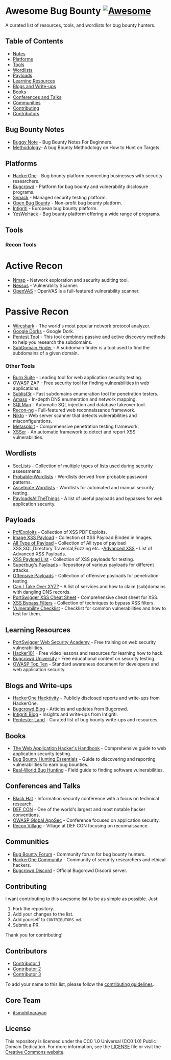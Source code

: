 # Awesome Bug Bounty [![Awesome](https://awesome.re/badge.svg)](https://awesome.re)
A curated list of resources, tools, and wordlists for bug bounty hunters.

## Table of Contents
- [Notes](#bug-bounty-notes)
- [Platforms](#platforms)
- [Tools](#tools)
- [Wordlists](#wordlists)
- [Payloads](#payloads)
- [Learning Resources](#learning-resources)
- [Blogs and Write-ups](#blogs-and-write-ups)
- [Books](#books)
- [Conferences and Talks](#conferences-and-talks)
- [Communities](#communities)
- [Contributing](#contributing)
- [Contributors](#contributors)

## Bug Bounty Notes
- [Buggy Note](https://bit.ly/defronixBugBounty-buGGy) - Bug Bounty Notes For Beginners.
- [Methodology](https://kathan19.gitbook.io/howtohunt)- A bug Bounty Methodology on How to Hunt on Targets.

## Platforms
- [HackerOne](https://www.hackerone.com) - Bug bounty platform connecting businesses with security researchers.
- [Bugcrowd](https://www.bugcrowd.com) - Platform for bug bounty and vulnerability disclosure programs.
- [Synack](https://www.synack.com) - Managed security testing platform.
- [Open Bug Bounty](https://www.openbugbounty.org) - Non-profit bug bounty platform.
- [Intigriti](https://www.intigriti.com) - European bug bounty platform.
- [YesWeHack](https://www.yeswehack.com) - Bug bounty platform offering a wide range of programs.

## Tools

### Recon Tools

# Active Recon
- [Nmap](https://nmap.org) - Network exploration and security auditing tool.
- [Nessus](https://www.tenable.com/products/nessus) - Vulnerablity Scanner.
- [OpenVAS](https://www.openvas.org/) - OpenVAS is a full-featured vulnerability scanner.

# Passive Recon
- [Wireshark](https://www.wireshark.org/) - The world's most popular network protocol analyzer.
- [Google Dorks](https://www.google.com/) - Google Dork.
- [Pentest Tool](https://pentest-tools.com/information-gathering/find-subdomains-of-domain) - This tool combines passive and active discovery methods to help you research the subdomains.
- [SubDomain Finder](https://subdomainfinder.c99.nl/) - A subdomain finder is a tool used to find the subdomains of a given domain.



### Other Tools
- [Burp Suite](https://portswigger.net/burp) - Leading tool for web application security testing.
- [OWASP ZAP](https://www.zaproxy.org) - Free security tool for finding vulnerabilities in web applications.
- [Sublist3r](https://github.com/aboul3la/Sublist3r) - Fast subdomains enumeration tool for penetration testers.
- [Amass](https://github.com/OWASP/Amass) - In-depth DNS enumeration and network mapping.
- [SQLMap](https://sqlmap.org) - Automatic SQL injection and database takeover tool.
- [Recon-ng](https://github.com/lanmaster53/recon-ng) - Full-featured web reconnaissance framework.
- [Nikto](https://cirt.net/Nikto2) - Web server scanner that detects vulnerabilities and misconfigurations.
- [Metasploit](https://www.metasploit.com) - Comprehensive penetration testing framework.
- [XSSer](https://github.com/epsylon/xsser) - An automatic framework to detect and report XSS vulnerabilities.

## Wordlists
- [SecLists](https://github.com/danielmiessler/SecLists) - Collection of multiple types of lists used during security assessments.
- [Probable-Wordlists](https://github.com/berzerk0/Probable-Wordlists) - Wordlists derived from probable password patterns.
- [Assetnote Wordlists](https://github.com/assetnote/wordlists) - Wordlists for automated and manual security testing.
- [PayloadsAllTheThings](https://github.com/swisskyrepo/PayloadsAllTheThings) - A list of useful payloads and bypasses for web application security.

## Payloads
- [PdfExploits](https://github.com/coffinxp/pdFExploits) - Collection of XSS PDF Exploits.
- [Image XSS Payload](https://github.com/coffinxp/img-payloads) - Collection of XSS Payload Binded in Images.
- [All Type of Payload](https://github.com/coffinxp/payloads) - Collection of All type of payload XSS,SQL,Directory Traversal,Fuzzing etc.
-[Advanced XSS](https://github.com/pgaijin66/XSS-Payloads) - List of Advanced XSS Payloads.
- [XSS Payload List](https://github.com/payloadbox/xss-payload-list) - Collection of XSS payloads for testing.
- [Superbug's Payloads](https://github.com/xsuperbug/payloads) - Repository of various payloads for different attacks.
- [Offensive Payloads](https://github.com/InfoSecWarrior/Offensive-Payloads) - Collection of offensive payloads for penetration testing.
- [Can I Take Over XYZ?](https://github.com/EdOverflow/can-i-take-over-xyz) - A list of services and how to claim (sub)domains with dangling DNS records.
- [PortSwigger XSS Cheat Sheet](https://portswigger.net/web-security/cross-site-scripting/cheat-sheet) - Comprehensive cheat sheet for XSS.
- [XSS Bypass Filters](https://github.com/Edr4/XSS-Bypass-Filters) - Collection of techniques to bypass XSS filters.
- [Vulnerability Checklist](https://github.com/InfoSecExplorer/Vulnerability-Checklist) - Checklist for common vulnerabilities and how to test for them.

## Learning Resources
- [PortSwigger Web Security Academy](https://portswigger.net/web-security) - Free training on web security vulnerabilities.
- [Hacker101](https://www.hacker101.com) - Free video lessons and resources for learning how to hack.
- [Bugcrowd University](https://www.bugcrowd.com/hackers/bugcrowd-university) - Free educational content on security testing.
- [OWASP Top Ten](https://owasp.org/www-project-top-ten/) - Standard awareness document for developers and web application security.

## Blogs and Write-ups
- [HackerOne Hacktivity](https://hackerone.com/hacktivity) - Publicly disclosed reports and write-ups from HackerOne.
- [Bugcrowd Blog](https://www.bugcrowd.com/blog) - Articles and updates from Bugcrowd.
- [Intigriti Blog](https://blog.intigriti.com) - Insights and write-ups from Intigriti.
- [Pentester Land](https://pentester.land) - Curated list of bug bounty write-ups and resources.

## Books
- [The Web Application Hacker's Handbook](https://www.amazon.com/Web-Application-Hackers-Handbook-Exploiting/dp/1118026470) - Comprehensive guide to web application security testing.
- [Bug Bounty Hunting Essentials](https://www.amazon.com/Bug-Bounty-Hunting-Essentials-vulnerabilities/dp/178862689X) - Guide to discovering and reporting vulnerabilities to earn bug bounties.
- [Real-World Bug Hunting](https://www.amazon.com/Real-World-Bug-Hunting-Security-Researchers/dp/1593278616) - Field guide to finding software vulnerabilities.

## Conferences and Talks
- [Black Hat](https://www.blackhat.com) - Information security conference with a focus on technical research.
- [DEF CON](https://www.defcon.org) - One of the world's largest and most notable hacker conventions.
- [OWASP Global AppSec](https://owasp.org/conferences/) - Conference focused on application security.
- [Recon Village](https://reconvillage.org) - Village at DEF CON focusing on reconnaissance.

## Communities
- [Bug Bounty Forum](https://forum.bugbountyforum.com) - Community forum for bug bounty hunters.
- [HackerOne Community](https://community.hackerone.com) - Community of security researchers and ethical hackers.
- [Bugcrowd Discord](https://discord.com/invite/bugcrowd) - Official Bugcrowd Discord server.

## Contributing
I want contributing to this awesome list to be as simple as possible. Just:
1. Fork the repository.
2. Add your changes to the list.
3. Add yourself to `CONTRIBUTORS.md`.
4. Submit a PR.

Thank you for contributing!

## Contributors
- [Contributor 1](https://github.com/contributor1)
- [Contributor 2](https://github.com/contributor2)
- [Contributor 3](https://github.com/contributor3)

To add your name to this list, please follow the [contributing guidelines](CONTRIBUTING.md).

## Core Team

- [itsmohitnarayan](https://github.com/itsmohitnarayan/)

## License
This repository is licensed under the CC0 1.0 Universal (CC0 1.0) Public Domain Dedication. For more information, see the [LICENSE](LICENSE) file or visit the [Creative Commons website](https://creativecommons.org/publicdomain/zero/1.0/legalcode).

